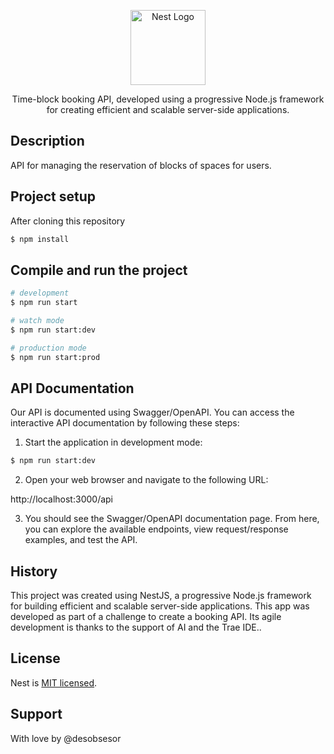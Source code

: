 <p align="center">
  <a href="http://nestjs.com/" target="blank"><img src="https://nestjs.com/img/logo-small.svg" width="120" alt="Nest Logo" /></a>
</p>

[circleci-image]: https://img.shields.io/circleci/build/github/nestjs/nest/master?token=abc123def456
[circleci-url]: https://circleci.com/gh/nestjs/nest

  <p align="center">Time-block booking API, developed using a progressive Node.js framework for creating efficient and scalable server-side applications.</p>

## Description

API for managing the reservation of blocks of spaces for users.

## Project setup

After cloning this repository

```bash
$ npm install
```

## Compile and run the project

```bash
# development
$ npm run start

# watch mode
$ npm run start:dev

# production mode
$ npm run start:prod
```



## API Documentation

Our API is documented using Swagger/OpenAPI. You can access the interactive API documentation by following these steps:

1. Start the application in development mode:
```bash
$ npm run start:dev
```

2. Open your web browser and navigate to the following URL:

http://localhost:3000/api

3. You should see the Swagger/OpenAPI documentation page. From here, you can explore the available endpoints, view request/response examples, and test the API.

## History

This project was created using NestJS, a progressive Node.js framework for building efficient and scalable server-side applications. This app was developed as part of a challenge to create a booking API. Its agile development is thanks to the support of AI and the Trae IDE..

## License

Nest is [MIT licensed](https://github.com/nestjs/nest/blob/master/LICENSE).

## Support

With love by @desobsesor
